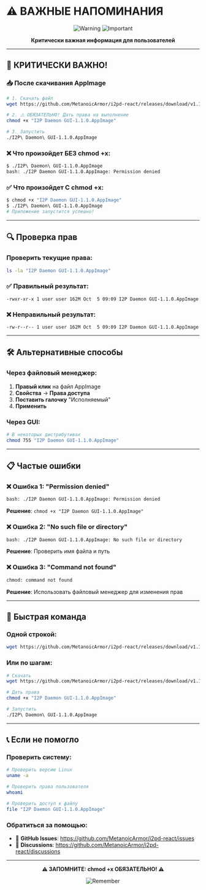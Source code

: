 # ⚠️ ВАЖНЫЕ НАПОМИНАНИЯ

<div align="center">

![Warning](https://img.shields.io/badge/⚠️-WARNING-red?style=for-the-badge)
![Important](https://img.shields.io/badge/IMPORTANT-Read%20This-orange?style=for-the-badge)

**Критически важная информация для пользователей**

</div>

---

## 🚨 КРИТИЧЕСКИ ВАЖНО!

### 📥 После скачивания AppImage

```bash
# 1. Скачать файл
wget https://github.com/MetanoicArmor/i2pd-react/releases/download/v1.1.1-linux/I2P\ Daemon\ GUI-1.1.0.AppImage

# 2. ⚠️ ОБЯЗАТЕЛЬНО! Дать права на выполнение
chmod +x "I2P Daemon GUI-1.1.0.AppImage"

# 3. Запустить
./I2P\ Daemon\ GUI-1.1.0.AppImage
```

### ❌ Что произойдет БЕЗ chmod +x:

```bash
$ ./I2P\ Daemon\ GUI-1.1.0.AppImage
bash: ./I2P Daemon GUI-1.1.0.AppImage: Permission denied
```

### ✅ Что произойдет С chmod +x:

```bash
$ chmod +x "I2P Daemon GUI-1.1.0.AppImage"
$ ./I2P\ Daemon\ GUI-1.1.0.AppImage
# Приложение запустится успешно!
```

---

## 🔍 Проверка прав

### Проверить текущие права:

```bash
ls -la "I2P Daemon GUI-1.1.0.AppImage"
```

### ✅ Правильный результат:
```
-rwxr-xr-x 1 user user 162M Oct  5 09:09 I2P Daemon GUI-1.1.0.AppImage
```

### ❌ Неправильный результат:
```
-rw-r--r-- 1 user user 162M Oct  5 09:09 I2P Daemon GUI-1.1.0.AppImage
```

---

## 🛠️ Альтернативные способы

### Через файловый менеджер:

1. **Правый клик** на файл AppImage
2. **Свойства** → **Права доступа**
3. **Поставить галочку** "Исполняемый"
4. **Применить**

### Через GUI:

```bash
# В некоторых дистрибутивах
chmod 755 "I2P Daemon GUI-1.1.0.AppImage"
```

---

## 📋 Частые ошибки

### ❌ Ошибка 1: "Permission denied"
```bash
bash: ./I2P Daemon GUI-1.1.0.AppImage: Permission denied
```
**Решение**: `chmod +x "I2P Daemon GUI-1.1.0.AppImage"`

### ❌ Ошибка 2: "No such file or directory"
```bash
bash: ./I2P Daemon GUI-1.1.0.AppImage: No such file or directory
```
**Решение**: Проверить имя файла и путь

### ❌ Ошибка 3: "Command not found"
```bash
chmod: command not found
```
**Решение**: Использовать файловый менеджер для изменения прав

---

## 🎯 Быстрая команда

### Одной строкой:

```bash
wget https://github.com/MetanoicArmor/i2pd-react/releases/download/v1.1.1-linux/I2P\ Daemon\ GUI-1.1.0.AppImage && chmod +x "I2P Daemon GUI-1.1.0.AppImage" && ./I2P\ Daemon\ GUI-1.1.0.AppImage
```

### Или по шагам:

```bash
# Скачать
wget https://github.com/MetanoicArmor/i2pd-react/releases/download/v1.1.1-linux/I2P\ Daemon\ GUI-1.1.0.AppImage

# Дать права
chmod +x "I2P Daemon GUI-1.1.0.AppImage"

# Запустить
./I2P\ Daemon\ GUI-1.1.0.AppImage
```

---

## 📞 Если не помогло

### Проверить систему:

```bash
# Проверить версию Linux
uname -a

# Проверить права пользователя
whoami

# Проверить доступ к файлу
file "I2P Daemon GUI-1.1.0.AppImage"
```

### Обратиться за помощью:

- 🐛 **GitHub Issues**: https://github.com/MetanoicArmor/i2pd-react/issues
- 💬 **Discussions**: https://github.com/MetanoicArmor/i2pd-react/discussions

---

<div align="center">

**⚠️ ЗАПОМНИТЕ: chmod +x ОБЯЗАТЕЛЬНО! ⚠️**

![Remember](https://img.shields.io/badge/Remember-chmod%20%2Bx-red?style=for-the-badge)

</div>

